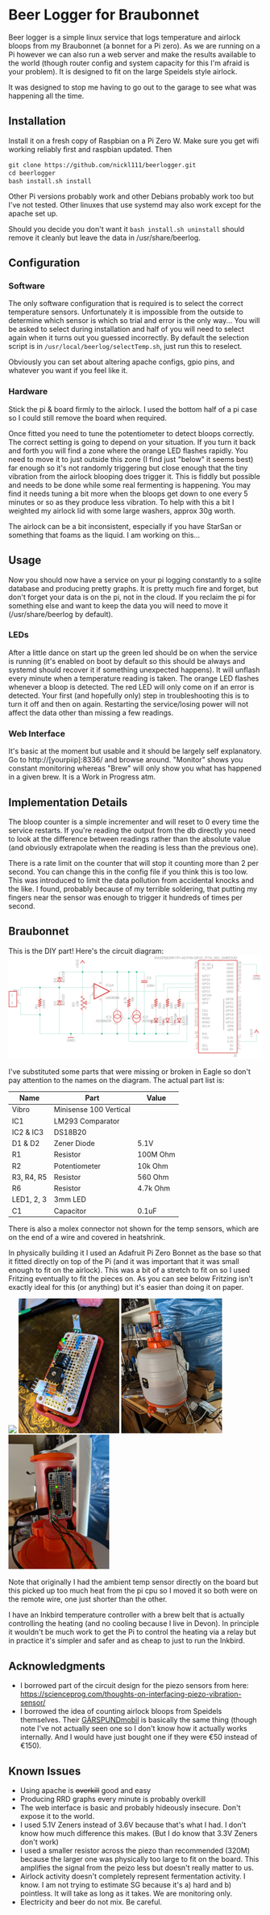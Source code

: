 # Beer Logger for Braubonnet 

Beer logger is a simple linux service that logs temperature and airlock bloops from my Braubonnet (a bonnet for a Pi zero). As we are running on a Pi however we can also run a web server and make the results available to the world (though router config and system capacity for this I'm afraid is your problem). It is designed to fit on the large Speidels style airlock.

It was designed to stop me having to go out to the garage to see what was happening all the time.

## Installation
Install it on a fresh copy of Raspbian on a Pi Zero W. Make sure you get wifi working reliably first and raspbian updated. Then
```
git clone https://github.com/nickl111/beerlogger.git
cd beerlogger
bash install.sh install
```

Other Pi versions probably work and other Debians probably work too but I've not tested. Other linuxes that use systemd may also work except for the apache set up.

Should you decide you don't want it `bash install.sh uninstall` should remove it cleanly but leave the data in /usr/share/beerlog.

## Configuration
### Software
The only software configuration that is required is to select the correct temperature sensors. Unfortunately it is impossible from the outside to determine which sensor is which so trial and error is the only way... You will be asked to select during installation and half of you will need to select again when it turns out you guessed incorrectly. By default the selection script is in `/usr/local/beerlog/selectTemp.sh`, just run this to reselect.

Obviously you can set about altering apache configs, gpio pins, and whatever you want if you feel like it.

### Hardware
Stick the pi & board firmly to the airlock. I used the bottom half of a pi case so I could still remove the board when required.

Once fitted you need to tune the potentiometer to detect bloops correctly. The correct setting is going to depend on your situation.
If you turn it back and forth you will find a zone where the orange LED flashes rapidly. You need to move it to just outside this zone (I find just "below" it seems best) far enough so it's not randomly triggering but close enough that the tiny vibration from the airlock blooping does trigger it. This is fiddly but possible and needs to be done while some real fermenting is happening. You may find it needs tuning a bit more when the bloops get down to one every 5 minutes or so as they produce less vibration. To help with this a bit I weighted my airlock lid with some large washers, approx 30g worth.

The airlock can be a bit inconsistent, especially if you have StarSan or something that foams as the liquid. I am working on this...

## Usage
Now you should now have a service on your pi logging constantly to a sqlite database and producing pretty graphs. It is pretty much fire and forget, but don't forget your data is on the pi, not in the cloud. If you reclaim the pi for something else and want to keep the data you will need to move it (/usr/share/beerlog by default).
### LEDs
After a little dance on start up the green led should be on when the service is running (it's enabled on boot by default so this should be always and systemd should recover it if something unexpected happens). It will unflash every minute when a temperature reading is taken.
The orange LED flashes whenever a bloop is detected. The red LED will only come on if an error is detected. Your first (and hopefully only) step in troubleshooting this is to turn it off and then on again. Restarting the service/losing power will not affect the data other than missing a few readings.

### Web Interface
It's basic at the moment but usable and it should be largely self explanatory. Go to http://[yourpiip]:8336/ and browse around. "Monitor" shows you constant monitoring whereas "Brew" will only show you what has happened in a given brew.
It is a Work in Progress atm.

## Implementation Details
The bloop counter is a simple incrementer and will reset to 0 every time the service restarts. If you're reading the output from the db directly you need to look at the difference between readings rather than the absolute value (and obviously extrapolate when the reading is less than the previous one).

There is a rate limit on the counter that will stop it counting more than 2 per second. You can change this in the config file if you think this is too low. This was introduced to limit the data pollution from accidental knocks and the like. I found, probably because of my terrible soldering, that putting my fingers near the sensor was enough to trigger it hundreds of times per second.
	
## Braubonnet
This is the DIY part! Here's the circuit diagram:
![Schematic](https://raw.githubusercontent.com/nickl111/beerlogger/master/docs/schematic.png "Braubonnet Schematic")

I've substituted some parts that were missing or broken in Eagle so don't pay attention to the names on the diagram. The actual part list is:

| Name | Part | Value |
| --- | --- | --- |
| Vibro | Minisense 100 Vertical | |
| IC1 | LM293 Comparator | |
| IC2 & IC3 | DS18B20 | |
| D1 & D2 | Zener Diode | 5.1V |
| R1 | Resistor | 100M Ohm |
| R2 | Potentiometer | 10k Ohm |
| R3, R4, R5 | Resistor | 560 Ohm |
| R6 | Resistor | 4.7k Ohm |
| LED1, 2, 3 | 3mm LED | |
| C1 | Capacitor | 0.1uF |


There is also a molex connector not shown for the temp sensors, which are on the end of a wire and covered in heatshrink.

In physically building it I used an Adafruit Pi Zero Bonnet as the base so that it fitted directly on top of the Pi (and it was important that it was small enough to fit on the airlock). This was a bit of a stretch to fit on so I used Fritzing eventually to fit the pieces on. As you can see below Fritzing isn't exactly ideal for this (or anything) but it's easier than doing it on paper.

<img src="https://raw.github.com/nickl111/beerlogger/master/docs/BrauBot-Bonnet_bb.png" width="200"> <img src="https://raw.githubusercontent.com/nickl111/beerlogger/master/docs/BB Photo 1.jpg" width="200"> <img src="https://raw.githubusercontent.com/nickl111/beerlogger/master/docs/BB Photo 2.jpg" width="200"> <img src="https://raw.githubusercontent.com/nickl111/beerlogger/master/docs/BB Photo 3.jpg" width="200">

Note that originally I had the ambient temp sensor directly on the board but this picked up too much heat from the pi cpu so I moved it so both were on the remote wire, one just shorter than the other.

I have an Inkbird temperature controller with a brew belt that is actually controlling the heating (and no cooling because I live in Devon). In principle it wouldn't be much work to get the Pi to control the heating via a relay but in practice it's simpler and safer and as cheap to just to run the Inkbird. 

## Acknowledgments
- I borrowed part of the circuit design for the piezo sensors from here: https://scienceprog.com/thoughts-on-interfacing-piezo-vibration-sensor/
- I borrowed the idea of counting airlock bloops from Speidels themselves. Their [GÄRSPUNDmobil](https://www.speidels-braumeister.de/en/braumeister/gaerspundmobil-and-gaermeister-control.html) is basically the same thing (though note I've not actually seen one so I don't know how it actually works internally. And I would have just bought one if they were €50 instead of €150). 

## Known Issues
- Using apache is ~~overkill~~ good and easy
- Producing RRD graphs every minute is probably overkill
- The web interface is basic and probably hideously insecure. Don't expose it to the world.
- I used 5.1V Zeners instead of 3.6V because that's what I had. I don't know how much difference this makes. (But I do know that 3.3V Zeners don't work)
- I used a smaller resistor across the piezo than recommended (320M) because the larger one was physically too large to fit on the board. This amplifies the signal from the peizo less but doesn't really matter to us.
- Airlock activity doesn't completely represent fermentation activity. I know. I am not trying to estimate SG because it's a) hard and b) pointless. It will take as long as it takes. We are monitoring only.
- Electricity and beer do not mix. Be careful.